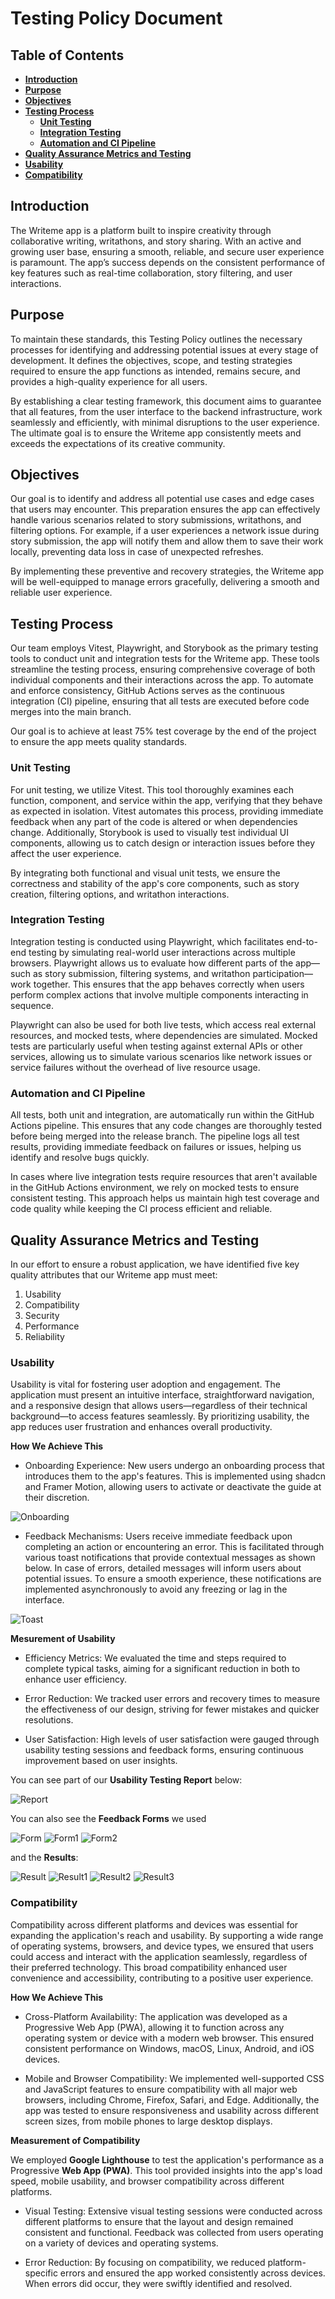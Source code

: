 # Testing Policy Document 

## Table of Contents

- **[Introduction](#introduction)**
- **[Purpose](#purpose)**
- **[Objectives](#objectives)**
- **[Testing Process](#testing-process)**
    - **[Unit Testing](#unit-testing)**
    - **[Integration Testing](#integration-testing)**
    - **[Automation and CI Pipeline](#automation-and-ci-pipeline)**
- **[Quality Assurance Metrics and Testing](#quality-assurance-metrics-and-testing)**
- **[Usability](#usability)**
- **[Compatibility](#compatibility)**


## Introduction

The Writeme app is a platform built to inspire creativity through collaborative writing, writathons, and story sharing. With an active and growing user base, ensuring a smooth, reliable, and secure user experience is paramount. The app’s success depends on the consistent performance of key features such as real-time collaboration, story filtering, and user interactions.

## Purpose 

To maintain these standards, this Testing Policy outlines the necessary processes for identifying and addressing potential issues at every stage of development. It defines the objectives, scope, and testing strategies required to ensure the app functions as intended, remains secure, and provides a high-quality experience for all users.

By establishing a clear testing framework, this document aims to guarantee that all features, from the user interface to the backend infrastructure, work seamlessly and efficiently, with minimal disruptions to the user experience. The ultimate goal is to ensure the Writeme app consistently meets and exceeds the expectations of its creative community.

## Objectives 

Our goal is to identify and address all potential use cases and edge cases that users may encounter. This preparation ensures the app can effectively handle various scenarios related to story submissions, writathons, and filtering options. For example, if a user experiences a network issue during story submission, the app will notify them and allow them to save their work locally, preventing data loss in case of unexpected refreshes.

By implementing these preventive and recovery strategies, the Writeme app will be well-equipped to manage errors gracefully, delivering a smooth and reliable user experience.

## Testing Process

Our team employs Vitest, Playwright, and Storybook as the primary testing tools to conduct unit and integration tests for the Writeme app. These tools streamline the testing process, ensuring comprehensive coverage of both individual components and their interactions across the app. To automate and enforce consistency, GitHub Actions serves as the continuous integration (CI) pipeline, ensuring that all tests are executed before code merges into the main branch.

Our goal is to achieve at least 75% test coverage by the end of the project to ensure the app meets quality standards.

### Unit Testing

For unit testing, we utilize Vitest. This tool thoroughly examines each function, component, and service within the app, verifying that they behave as expected in isolation. Vitest automates this process, providing immediate feedback when any part of the code is altered or when dependencies change. Additionally, Storybook is used to visually test individual UI components, allowing us to catch design or interaction issues before they affect the user experience.

By integrating both functional and visual unit tests, we ensure the correctness and stability of the app's core components, such as story creation, filtering options, and writathon interactions.

### Integration Testing

Integration testing is conducted using Playwright, which facilitates end-to-end testing by simulating real-world user interactions across multiple browsers. Playwright allows us to evaluate how different parts of the app—such as story submission, filtering systems, and writathon participation—work together. This ensures that the app behaves correctly when users perform complex actions that involve multiple components interacting in sequence.

Playwright can also be used for both live tests, which access real external resources, and mocked tests, where dependencies are simulated. Mocked tests are particularly useful when testing against external APIs or other services, allowing us to simulate various scenarios like network issues or service failures without the overhead of live resource usage.

### Automation and CI Pipeline

All tests, both unit and integration, are automatically run within the GitHub Actions pipeline. This ensures that any code changes are thoroughly tested before being merged into the release branch. The pipeline logs all test results, providing immediate feedback on failures or issues, helping us identify and resolve bugs quickly.

In cases where live integration tests require resources that aren't available in the GitHub Actions environment, we rely on mocked tests to ensure consistent testing. This approach helps us maintain high test coverage and code quality while keeping the CI process efficient and reliable.


## Quality Assurance Metrics and Testing

In our effort to ensure a robust application, we have identified five key quality attributes that our Writeme app must meet:

1. Usability
2. Compatibility
3. Security
4. Performance
5. Reliability

### Usability

Usability is vital for fostering user adoption and engagement. The application must present an intuitive interface, straightforward navigation, and a responsive design that allows users—regardless of their technical background—to access features seamlessly. By prioritizing usability, the app reduces user frustration and enhances overall productivity.

**How We Achieve This**

- Onboarding Experience: New users undergo an onboarding process that introduces them to the app's features. This is implemented using shadcn and Framer Motion, allowing users to activate or deactivate the guide at their discretion.

![Onboarding](./images/Onboarding.png)

- Feedback Mechanisms: Users receive immediate feedback upon completing an action or encountering an error. This is facilitated through various toast notifications that provide contextual messages as shown below. In case of errors, detailed messages will inform users about potential issues. To ensure a smooth experience, these notifications are implemented asynchronously to avoid any freezing or lag in the interface. 

![Toast](./images/toast.png)

**Mesurement of Usability**

- Efficiency Metrics: We evaluated the time and steps required to complete typical tasks, aiming for a significant reduction in both to enhance user efficiency.

- Error Reduction: We tracked user errors and recovery times to measure the effectiveness of our design, striving for fewer mistakes and quicker resolutions.

- User Satisfaction: High levels of user satisfaction were gauged through usability testing sessions and feedback forms, ensuring continuous improvement based on user insights.

You can see part of our **Usability Testing Report** below:

![Report](./images/UsabilityReport.png)

You can also see the **Feedback Forms** we used 

![Form](./images/Form.png)
![Form1](./images/Form1.png)
![Form2](./images/Form2.png)

and the **Results**:

![Result](./images/Result.png)
![Result1](./images/Result1.png)
![Result2](./images/Result2.png)
![Result3](./images/Result3.png)

### Compatibility

Compatibility across different platforms and devices was essential for expanding the application's reach and usability. By supporting a wide range of operating systems, browsers, and device types, we ensured that users could access and interact with the application seamlessly, regardless of their preferred technology. This broad compatibility enhanced user convenience and accessibility, contributing to a positive user experience.

**How We Achieve This**

- Cross-Platform Availability: The application was developed as a Progressive Web App (PWA), allowing it to function across any operating system or device with a modern web browser. This ensured consistent performance on Windows, macOS, Linux, Android, and iOS devices.

- Mobile and Browser Compatibility: We implemented well-supported CSS and JavaScript features to ensure compatibility with all major web browsers, including Chrome, Firefox, Safari, and Edge. Additionally, the app was tested to ensure responsiveness and usability across different screen sizes, from mobile phones to large desktop displays.

**Measurement of Compatibility**

We employed **Google Lighthouse** to test the application's performance as a Progressive **Web App (PWA)**. This tool provided insights into the app's load speed, mobile usability, and browser compatibility across different platforms.

- Visual Testing: Extensive visual testing sessions were conducted across different platforms to ensure that the layout and design remained consistent and functional. Feedback was collected from users operating on a variety of devices and operating systems.

- Error Reduction: By focusing on compatibility, we reduced platform-specific errors and ensured the app worked consistently across devices. When errors did occur, they were swiftly identified and resolved.